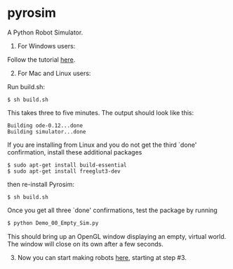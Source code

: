# pyrosim
A Python Robot Simulator.

1. For Windows users:

  Follow the tutorial [here](https://youtu.be/tNGrxDftclA).

2. For Mac and Linux users:

  Run build.sh:

  ```$ sh build.sh```

  This takes three to five minutes. The output should look like this:
  
  ```Unpacking ode-0.12.tar.bz2...done
  Building ode-0.12...done
  Building simulator...done
  ```

  If you are installing from Linux and you do not get the third
  `done' confirmation, install these additional packages

  ```
  $ sudo apt-get install build-essential
  $ sudo apt-get install freeglut3-dev
  ```

  then re-install Pyrosim:

  ```
  $ sh build.sh
  ```

  Once you get all three `done' confirmations, test the package by running
  ```bash
  $ python Demo_00_Empty_Sim.py 
  ```
  This should bring up an OpenGL window displaying an empty, virtual world.
  The window will close on its own after a few seconds.

3. Now you can start making robots [here](https://www.reddit.com/r/ludobots/wiki/pyrosim/simulation), starting at step #3.

